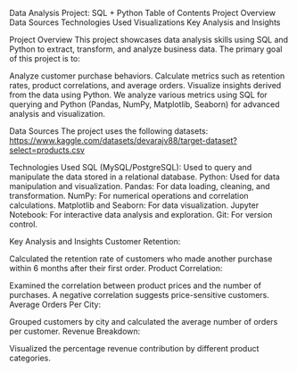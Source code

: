 Data Analysis Project: SQL + Python
Table of Contents
Project Overview
Data Sources
Technologies Used
Visualizations
Key Analysis and Insights

Project Overview
This project showcases data analysis skills using SQL and Python to extract, transform, and analyze business data. The primary goal of this project is to:

Analyze customer purchase behaviors.
Calculate metrics such as retention rates, product correlations, and average orders.
Visualize insights derived from the data using Python.
We analyze various metrics using SQL for querying and Python (Pandas, NumPy, Matplotlib, Seaborn) for advanced analysis and visualization.

Data Sources
The project uses the following datasets:
https://www.kaggle.com/datasets/devarajv88/target-dataset?select=products.csv

Technologies Used
SQL (MySQL/PostgreSQL): Used to query and manipulate the data stored in a relational database.
Python: Used for data manipulation and visualization.
Pandas: For data loading, cleaning, and transformation.
NumPy: For numerical operations and correlation calculations.
Matplotlib and Seaborn: For data visualization.
Jupyter Notebook: For interactive data analysis and exploration.
Git: For version control.

Key Analysis and Insights
Customer Retention:

Calculated the retention rate of customers who made another purchase within 6 months after their first order.
Product Correlation:

Examined the correlation between product prices and the number of purchases. A negative correlation suggests price-sensitive customers.
Average Orders Per City:

Grouped customers by city and calculated the average number of orders per customer.
Revenue Breakdown:

Visualized the percentage revenue contribution by different product categories.
